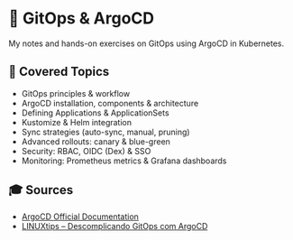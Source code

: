 # 🔀 GitOps & ArgoCD

My notes and hands-on exercises on GitOps using ArgoCD in Kubernetes.

## 📘 Covered Topics

- GitOps principles & workflow
- ArgoCD installation, components & architecture
- Defining Applications & ApplicationSets
- Kustomize & Helm integration
- Sync strategies (auto-sync, manual, pruning)
- Advanced rollouts: canary & blue-green
- Security: RBAC, OIDC (Dex) & SSO
- Monitoring: Prometheus metrics & Grafana dashboards

## 🎓 Sources

- [ArgoCD Official Documentation](https://argo-cd.readthedocs.io)
- [LINUXtips – Descomplicando GitOps com ArgoCD](https://linuxtips.io/treinamento/descomplicando-gitops-no-kubernetes-com-argocd)
